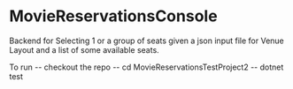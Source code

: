 # MovieReservationsConsole

Backend for Selecting 1 or a group of seats given a json input file for Venue Layout and a list of some available seats.

To run 
-- checkout the repo
-- cd MovieReservationsTestProject2
-- dotnet test
